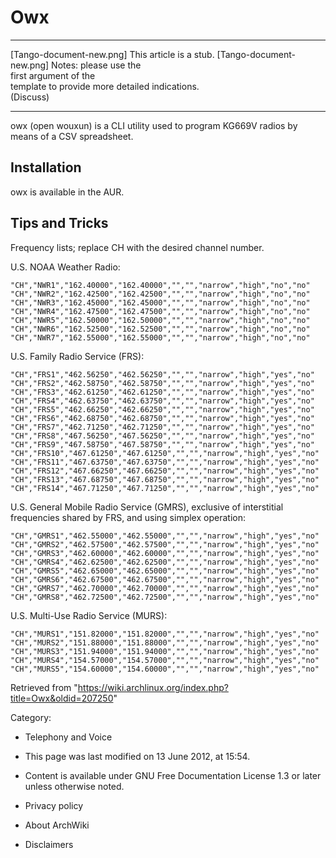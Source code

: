 Owx
===

  ------------------------ ------------------------ ------------------------
  [Tango-document-new.png] This article is a stub.  [Tango-document-new.png]
                           Notes: please use the    
                           first argument of the    
                           template to provide more 
                           detailed indications.    
                           (Discuss)                
  ------------------------ ------------------------ ------------------------

owx (open wouxun) is a CLI utility used to program KG669V radios by
means of a CSV spreadsheet.

Installation
------------

owx is available in the AUR.

Tips and Tricks
---------------

Frequency lists; replace CH with the desired channel number.

U.S. NOAA Weather Radio:

    "CH","NWR1","162.40000","162.40000","","","narrow","high","no","no"
    "CH","NWR2","162.42500","162.42500","","","narrow","high","no","no"
    "CH","NWR3","162.45000","162.45000","","","narrow","high","no","no"
    "CH","NWR4","162.47500","162.47500","","","narrow","high","no","no"
    "CH","NWR5","162.50000","162.50000","","","narrow","high","no","no"
    "CH","NWR6","162.52500","162.52500","","","narrow","high","no","no"
    "CH","NWR7","162.55000","162.55000","","","narrow","high","no","no"

U.S. Family Radio Service (FRS):

    "CH","FRS1","462.56250","462.56250","","","narrow","high","yes","no"
    "CH","FRS2","462.58750","462.58750","","","narrow","high","yes","no"
    "CH","FRS3","462.61250","462.61250","","","narrow","high","yes","no"
    "CH","FRS4","462.63750","462.63750","","","narrow","high","yes","no"
    "CH","FRS5","462.66250","462.66250","","","narrow","high","yes","no"
    "CH","FRS6","462.68750","462.68750","","","narrow","high","yes","no"
    "CH","FRS7","462.71250","462.71250","","","narrow","high","yes","no"
    "CH","FRS8","467.56250","467.56250","","","narrow","high","yes","no"
    "CH","FRS9","467.58750","467.58750","","","narrow","high","yes","no"
    "CH","FRS10","467.61250","467.61250","","","narrow","high","yes","no"
    "CH","FRS11","467.63750","467.63750","","","narrow","high","yes","no"
    "CH","FRS12","467.66250","467.66250","","","narrow","high","yes","no"
    "CH","FRS13","467.68750","467.68750","","","narrow","high","yes","no"
    "CH","FRS14","467.71250","467.71250","","","narrow","high","yes","no"

U.S. General Mobile Radio Service (GMRS), exclusive of interstitial
frequencies shared by FRS, and using simplex operation:

    "CH","GMRS1","462.55000","462.55000","","","narrow","high","yes","no"
    "CH","GMRS2","462.57500","462.57500","","","narrow","high","yes","no"
    "CH","GMRS3","462.60000","462.60000","","","narrow","high","yes","no"
    "CH","GMRS4","462.62500","462.62500","","","narrow","high","yes","no"
    "CH","GMRS5","462.65000","462.65000","","","narrow","high","yes","no"
    "CH","GMRS6","462.67500","462.67500","","","narrow","high","yes","no"
    "CH","GMRS7","462.70000","462.70000","","","narrow","high","yes","no"
    "CH","GMRS8","462.72500","462.72500","","","narrow","high","yes","no"

U.S. Multi-Use Radio Service (MURS):

    "CH","MURS1","151.82000","151.82000","","","narrow","high","yes","no"
    "CH","MURS2","151.88000","151.88000","","","narrow","high","yes","no"
    "CH","MURS3","151.94000","151.94000","","","narrow","high","yes","no"
    "CH","MURS4","154.57000","154.57000","","","narrow","high","yes","no"
    "CH","MURS5","154.60000","154.60000","","","narrow","high","yes","no"

Retrieved from
"https://wiki.archlinux.org/index.php?title=Owx&oldid=207250"

Category:

-   Telephony and Voice

-   This page was last modified on 13 June 2012, at 15:54.
-   Content is available under GNU Free Documentation License 1.3 or
    later unless otherwise noted.
-   Privacy policy
-   About ArchWiki
-   Disclaimers
